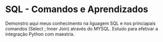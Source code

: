 # SQL - Comandos e Aprendizados
 Demonstro aqui meus conhecimento na liguagem SQL e nos princiapais comandos (Select ; Inner Join) através do MYSQL. Estudo para efetivar a integração Python com maestria. 
